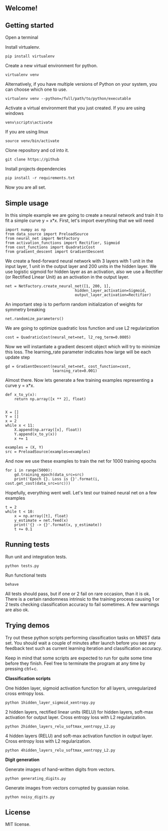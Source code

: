 ## Welcome!
## Getting started

Open a terminal

Install virtualenv.

    pip install virtualenv

Create a new virtual environment for python.

    virtualenv venv
Alternatively, if you have multiple versions of Python on your system, you can choose which one to use.

    virtualenv venv --python=/full/path/to/python/executable

Activate a virtual environment that you just created.
If you are using windows

    venv\scripts\activate
If you are using linux

    source venv/bin/activate

Clone repository and cd into it.

    git clone https://github
Install projects dependencies

    pip install -r requirements.txt
Now you are all set.

## Simple usage

In this simple example we are going to create a neural network and train it to fit a simple curve y = x*x.
First, let's import everything that we will need

    import numpy as np
    from data_source import PreloadSource
    from neural_net import NetFactory
    from activation_functions import Rectifier, Sigmoid
    from cost_functions import QuadraticCost
    from gradient_descent import GradientDescent

We create a feed-forward neural network with 3 layers with 1 unit in the input layer, 1 unit in the output layer and 200 units in the hidden layer. We use logistic sigmoid for hidden layer as an activation, also we use a Rectifier (or Rectified Linear Unit) as an activation in the output layer.

    net = NetFactory.create_neural_net([1, 200, 1],
                                   hidden_layer_activation=Sigmoid,
                                   output_layer_activation=Rectifier)

An important step is to perform random initialization of weights for symmetry breaking

    net.randomize_parameters()

We are going to optimize quadratic loss function and use L2 regularization

    cost = QuadraticCost(neural_net=net, l2_reg_term=0.0005)

Now we will instantiate a gradient descent object which will try to minimize this loss. The learning_rate parameter indicates how large will be each update step

    gd = GradientDescent(neural_net=net, cost_function=cost,
                         learning_rate=0.001)

Almost there. Now lets generate a few training examples representing a curve y = x*x.

    def x_to_y(x):
        return np.array([x ** 2], float)


    X = []
    Y = []
    x = 2
    while x < 11:
        X.append(np.array([x], float))
        Y.append(x_to_y(x))
        x += 1

    examples = (X, Y)
    src = PreloadSource(examples=examples)

And now we use these examples to train the net for 1000 training epochs

    for i in range(5000):
	    gd.training_epoch(data_src=src)
	    print('Epoch {}. Loss is {}'.format(i, cost.get_cost(data_src=src)))
Hopefully, everything went well. Let's test our trained neural net on a few examples

    t = 2
    while t < 10:
        x = np.array([t], float)
        y_estimate = net.feed(x)
        print('{} -> {}'.format(x, y_estimate))
        t += 0.1

## Running tests

Run unit and integration tests.

    python tests.py
Run functional tests

    behave

All tests should pass, but if one or 2 fail on rare occasion,  than it is ok. There is a certain randomness intrinsic
to the training process causing 1 or 2 tests checking classification accuracy to fail sometimes.
A few warnings are also ok.

 ## Trying demos

Try out these python scripts performing classification tasks on MNIST data set. You should wait a couple of minutes after launch before you see any feedback text such as current learning iteration and classification accuracy.

Keep in mind that some scripts are expected to run for quite some time before they finish. Feel free to terminate the program at any time by pressing ctrl+c.

**Classification scripts**

One hidden layer, sigmoid activation function for all layers, unregularized cross entropy loss.

    python 1hidden_layer_sigmoid_xentropy.py

2 hidden layers, rectified linear units (RELU) for hidden layers, soft-max activation for output layer. Cross entropy loss with L2 regularization.

    python 2hidden_layers_relu_softmax_xentropy_L2.py

4 hidden layers (RELU) and soft-max activation function in output layer. Cross entropy loss with L2 regularization.

    python 4hidden_layers_relu_softmax_xentropy_L2.py


**Digit generation**

Generate images of hand-written digits from vectors.

    python generating_digits.py

Generate images from vectors corrupted by guassian noise.

    python noisy_digits.py

## License
MIT license.